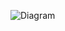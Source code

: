 ![Diagram](http://www.plantuml.com/plantuml/svg/hPJ1Rjiy3CVlVWgs7_2X1bOK6z2XC0oZfrrstTsGRSOMOek6HAVnbhpxB3VIuaJ5ac2-cHH__9CYzMfOQ1wwDhghS2KLGgzb9_IOht5ysCQG5bbQKaiw-QzuUVdwUVhzVt9bwTDipRRfKv7vu1LfbBKw1Bj0CN-dWJw8HT6YpOMA9O-mXJI5Xn-VuAsHZ35aMHJTSOCTGjyAgIAc7fYW86Rge98QIvQa8hEMgXTQTD1EN1vx1DBSK1IzfoXeg1lEMPPhP1F3hmXWKQ-iuWGAMKl5asjHZQMzHrRvqR59whVlMNPwUZ2emyTi2IKcO5Fi3xfmW-fQFOresmk4aAw5aZy_L5CAnfhqcC16wB8H-k7BytDiFTNa2LZHb5hsjjtdpeO6VMvLeZi5xTsDj5GAoxgW-036wgT1yHYmov1LL9L6Om8QAJSesFY4xcfy_wwy7b7Eoa9TTsXDBTvMjoFSDCYumQMkluo1D7Cb2LGqJ4cdD5XA8qaTSfOOS7c9yo8Scd6bKDkVIUUyAbYZZe_65ZiXsuj6pUOJnhoHhfQUXSH_Txj-ziAJ6jwpd5Pv8JKtvtkoVBDW_dQxnyVT3fpj_4lWVlbU9RAw3wBsCmdc7W24KTRf67PwbYazm-zoY66VgmiOVzOjmF1E1mgSThs1nU2TW0vcXmdqqUa9IVKOw_IGG3u7iOFyONEjyvZX3zvUpokgQkZQtm00)